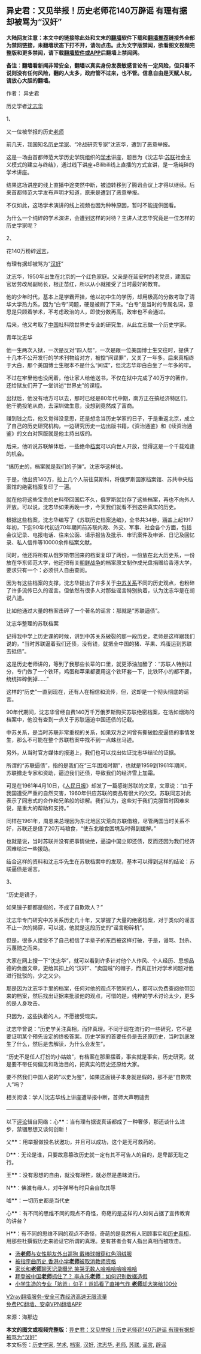  <h2>异史君：又见举报！历史老师花140万辟谣 有理有据却被骂为“汉奸”</h2> <p class="notice"><b>大陆网友注意：本文中的链接除此处和文末的<a href="https://github.com/bannedbook/fanqiang" >翻墙</a>软件下载和<a href="https://github.com/killgcd/justmysocks/blob/master/README.md">翻墙推荐</a>链接外全部为禁网链接，未翻墙状态下打不开，请勿点击。此为文字版禁闻，欲看图文视频完整版和更多禁闻，请下载<a href="https://github.com/bannedbook/fanqiang">翻墙软件或APP</a>后翻墙上禁闻网。</p><p>备注：翻墙看新闻非常安全，翻墙以真实身份发表敏感言论有一定风险，但只看不说则没有任何风险，翻的人太多，政府管不过来，也不管。信息自由是天赋人权，请放心大胆的翻墙。</b></p>  <div class="entry"> <p>作者： 异史君</p> <p id="conimg"></p> <p>历史学者<a href="https://www.bannedbook.org/bnews/tag/%E6%B2%88%E5%BF%97%E5%8D%8E/" class="st_tag internal_tag" rel="tag" title="标签 沈志华 下的日志">沈志华</a></p> <p>1、</p> <p>又一位被举报的历史<a href="https://www.bannedbook.org/bnews/tag/%e8%80%81%e5%b8%88/" class="st_tag internal_tag" rel="tag" title="标签 老师 下的日志">老师</a></p> <p>前几天，我国知名<a href="https://www.bannedbook.org/bnews/tag/%E5%8E%86%E5%8F%B2%E5%AD%A6%E5%AE%B6/" class="st_tag internal_tag" rel="tag" title="标签 历史学家 下的日志">历史学家</a>、“冷战研究专家”沈志华，遭到了恶意举报。</p> <p>这是一场由首都师范大学历史学院组织的<a href="https://www.bannedbook.org/bnews/tag/%E5%AD%A6%E6%9C%AF/" class="st_tag internal_tag" rel="tag" title="标签 学术 下的日志">学术</a>讲座，题目为《沈志华:<a href="https://www.bannedbook.org/bnews/tag/%E8%8B%8F%E8%81%94/" class="st_tag internal_tag" rel="tag" title="标签 苏联 下的日志">苏联</a>社会主义模式的建立与终结》，通过线下讲座+Bilibili线上直播的方式宣讲，是一场纯碎的学术讲座。</p> <p>结果这场讲座的线上直播中途突然中断，被迫转移到了腾讯会议上才得以继续。后来首都师范大学发布声明才知道，原来是遭到了恶意举报。</p> <p>不仅如此，这场学术演讲的线上视频也因为种种原因，暂时不能提供回看。</p> <p></p> <p>为什么一个纯碎的学术演讲，会遭到这样的对待？主讲人沈志华究竟是一位怎样的历史学家呢？</p> <p>2、</p> <p>花140万粉碎<a href="https://www.bannedbook.org/bnews/tag/%E8%B0%A3%E8%A8%80/" class="st_tag internal_tag" rel="tag" title="标签 谣言 下的日志">谣言</a>，</p> <p>有理有据却被骂为“<a href="https://www.bannedbook.org/bnews/tag/%E6%B1%89%E5%A5%B8/" class="st_tag internal_tag" rel="tag" title="标签 汉奸 下的日志">汉奸</a>”</p> <p>沈志华，1950年出生在北京的一个红色家庭。父亲是在延安时的老党员，建国后官居劳改局副局长，根正苗红，所以从小就接受了当时最好的教育。</p> <p>他的少年时代，基本上是学霸开挂，他以初中生的学历，却用极高的分数考取了清华大学热力系，因为“白专”问题，硬是被刷了下来。“白专”是当时的专属名词，意思是只顾着学术，不考虑政治的人，即使分数再高，政审也不会通过。</p>  <p>后来，他又考取了<span class='wp_keywordlink_affiliate'><a href="https://www.bannedbook.org/" title="中国" target="_blank">中国</a></span>社科院世界史专业的研究生，从此立志做一个历史学家。</p> <p></p> <p>青年沈志华</p> <p>他一生两次入狱，一次是反对“四人帮”，一次是跟一位美国博士生交往时，提供了十几本不公开发行的学术刊物给对方，被控“间谍罪”，又关了一年多。后来真相终于大白，那个美国博士生根本不是什么“间谍”，但沈志华却白白坐了一年多的牢。</p> <p>不过在牢里他也没闲着，他让家人给他送书，不仅在狱中完成了40万字的著作，还给狱友们开了一堂讲述“世界史”的课程。</p> <p>出狱后，他没有地方可以去，那时已经是80年代中期，南方正在搞经济特区们，他干脆投笔从商，去深圳做生意，没想到竟然成了富商。</p> <p>赚到钱之后，他又觉得没意思，还是想念当历史学家的日子，于是重返北京，成立了自己的历史研究机构，一边研究历史一边出版书籍，《资治通鉴》和《续资治通鉴》的文白对照版就是他主持出版的。</p> <p>后来，他听说苏联解体后，一些绝命<a href="https://www.bannedbook.org/bnews/tag/%E6%A1%A3%E6%A1%88/" class="st_tag internal_tag" rel="tag" title="标签 档案 下的日志">档案</a>可以向世人开放，觉得这是一个千载难逢的机会。</p> <p>“搞历史的，档案就是我们的子弹”。沈志华这样说。</p> <p>于是，他出资140万，拉上几个人前往莫斯科，将俄罗斯国家档案馆、苏共中央档案馆的绝密档案复印了一遍。</p> <p>就在他将这些宝贵的史料带回国后不久，俄罗斯就封存了这些档案，再也不向外人开放。可以说，沈志华如果再晚一步，今天我们就看不到这些真实的历史。</p> <p>根据这些档案，沈志华编写了《苏联历史档案选编》，全书共34卷，涵盖上起1917年初，下迄90年代初近70年期间前苏联内政、外交、军事、社会各个方面，包括会议记录、电报电话、往来公函、请示报告及批示、审讯案件及申诉、日记及回忆录、私人信件等10000余件档案文献。</p> <p>同时，他还将所有从俄罗斯带回来的档案复印了两份，一份放在北大历史系，一份放在华东师范大学，他还把有关<span class='wp_keywordlink'><a href="https://www.bannedbook.org/forum2/topic1037.html" title="朝鲜战争——李奇微回忆录" target="_blank">朝鲜战争</a></span>的档案原文制作成光盘捐赠给香港大学，要求只有一个：必须供人自由查阅。</p> <p>因为有这些档案的支撑，沈志华提出了许多关于<span class='wp_keywordlink'><a href="https://www.bannedbook.org/forum2/topic1410.html" title="沈志華： 戰後中蘇關係若干問題研究 （人民出版社 2006）" target="_blank">中苏关系</a></span>不同的历史观点，也粉碎了许多流传已久的谣言。但依然有很多人对那些谣言特别执着，认为沈志华是在胡说八道。</p> <p>比如他通过大量的档案击碎了一个著名的谣言：那就是“苏联逼债”。</p> <p></p>  <p>沈志华整理的苏联档案</p> <p>记得我中学上历史课的时候，讲到中苏关系破裂的那一段历史，老师是这样跟我们说的，“当时苏联逼着我们还债，没有钱，就把全中国的猪、苹果、鸡蛋运到苏联去抵债”。</p> <p>这是历史老师讲的，等到了我那些长辈的口里，就更添油加醋了：“苏联人特别过分，专门做了一个铁环，鸡蛋和苹果都要用这个铁环套一下，比铁环小的都不要，统统摔碎倒掉……”</p> <p>这样的“历史”一直到现在，还有人在相信和流传，但，这却是一个彻头彻底的谣言。</p> <p>90年代期间，沈志华曾经自费140万千万俄罗斯购买苏联绝密档案，在浩如烟海的档案中，他没有查到一点关于苏联逼迫中国还债的记载。</p> <p>中苏关系，是当时苏联非常重视的关系，如果双方之间曾有撕破脸皮逼债的事情发生，那么不可能在整个苏联档案中找不到一点蛛丝马迹。</p> <p>另外，从当时官方媒体的报道上，我们也可以找出佐证沈志华结论的证据。</p> <p>所谓的“苏联逼债”，指的是我们在“三年困难时期”，也就是1959到1961年期间，苏联撤走专家和资助，逼迫我们还债，导致我们的经济雪上加霜。</p> <p>可是在1961年4月10日，《<span class='wp_keywordlink'><a href="https://www.bannedbook.org/forum2/topic109.html" title="透视人民日报" target="_blank">人民日报</a></span>》却发了一篇感谢苏联的文章，文章说：“由于我国遭受严重的自然灾害，1960年供应苏联的商品有很大的欠交。苏联同志对此表示了同志式的合作和兄弟般的谅解。我们认为，这些对于我们克服暂时困难来说，是重大的帮助和支持。”</p> <p>同样在1961年，周恩来总理因为东北地区灾荒向苏联借粮，尽管两国当时关系不好，苏联还是借了20万吨粮食，“使东北粮食困境及时得到缓解。”</p> <p>也就是说，当时苏联并没有把事情做绝，逼迫中国立即还债，反而还因为我们经济困难给过一些援助。</p> <p>结合这样的资料和沈志华先生在苏联档案中的发现，基本可以得到这样的结论：苏联逼债是谣言。</p> <p>3、</p> <p>“历史是镜子，</p> <p>如果镜子都都是假的，不成了自欺欺人？”</p> <p>沈志华专门研究中苏关系历史几十年，又掌握了大量的绝密档案，对于类似的谣言不止一次的揭穿，可以说，他就是这段历史的“谣言粉碎机”。</p>  <p>但是，很多人接受不了自己相信了半辈子的东西被这样打破，于是，谩骂、封杀、污蔑随之而来。</p> <p>大家在网上搜一下“沈志华”，就可以看到许多针对他个人作风、个人经历、思想品德的负面文章，更给其扣上的“汉奸”、“卖国贼”的帽子，而真正针对学术问题对他进行批驳的，少之又少。</p> <p>那是因为沈志华手里的档案，任何对他的观点不赞同的人，都可以免费查阅他带回来的档案，然后找出证据来批驳他的观点，可惜的是，纯粹的学术讨论太少，更多的是人身攻击。</p> <p>只因为，这些执着的人，不愿接受现实。</p> <p>沈志华曾说：“历史学关注真相，而非真理。不同于现在流行的一些研究，它不是要证明某个预先设定的终极答案。历史学家的首要任务是去还原历史，当时到底发生了什么，然后是去解读，为什么会发生”。</p> <p>“历史不是任人打扮的小姑娘”，有档案在那里摆着，事实就是事实，历史研究，就是要不带任何偏见和政治目的，把真实的历史还原给大家。</p> <p>要不然我们中国人说的“以史为鉴”，如果这面镜子本身就是假的，那不是“自欺欺人”吗？</p> <p>相关阅读：学人|沈志华线上讲座遭举报中断，首师大声明谴责</p> <p>——————————————————</p> <p>以下<span class='wp_keywordlink_affiliate'><a href="https://www.bannedbook.org/bnews/comments/" title="新闻评论" target="_blank">评论</a></span>辑自网络：心<strong>**</strong>：当有理有据说真话都成了一种奢侈，那还谈什么进步，禁锢思想又谈何创新！</p> <p>父<strong>**</strong>：用举报做投名状邀功，并且可以成功，这个是无可救药的。</p> <p>D<strong>**</strong>：无论是谁，只要故意篡改历史就一定有其不可告人的目的，是卑鄙无耻之行。</p> <p>王<strong>**</strong>：没有思想的自由，就没有理性，就必然是愚昧流行。</p> <p>N<strong>**</strong>：佛渡有缘人，对牛弹琴有时只会自取其辱</p> <p>嘘<strong>**</strong>：一切历史都是当代史</p> <p>心<strong>**</strong>：有不同的思维不同的观点不奇怪，奇葩的是这样的人如何占据了宣传教育的讲台？</p>  <p>H<strong>**</strong>：有不同的思维不同的观点不奇怪，奇葩的是竟然有人罔顾事实和<span class='wp_keywordlink'><a href="https://www.bannedbook.org/forum33/" title="近代历史事件真相" target="_blank">历史真相</a></span>，用那些杜撰假历史来验证它所谓的真理。更有甚者会有人指出真相而被攻击。</p> <ul class='op-related-articles' title='相关阅读'> <li><a href='https://www.bannedbook.org/bnews/yule/20201114/1430908.html' target='_blank'>汤<b>老师</b>与女性朋友外出遛狗 戴棒球帽穿红色羽绒服</a></li> <li><a href='https://www.bannedbook.org/bnews/headline/20201113/1430622.html' target='_blank'>被指歪曲历史 香港小学<b>老师</b>被取消教师资格</a></li> <li><a href='https://www.bannedbook.org/bnews/funmedia/20201111/1429290.html' target='_blank'>家长和<b>老师</b>聊天记录曝光 笑哭无数人哈哈哈哈哈哈哈</a></li> <li><a href='https://www.bannedbook.org/bnews/topimagenews/20201108/1427798.html' target='_blank'>拜登被中国<b>老师</b>抓住了？ 李永乐<b>老师</b>：如何识别数据造假</a></li> <li><a href='https://www.bannedbook.org/bnews/funmedia/20201107/1427251.html' target='_blank'>小学生造的专业「坑爸」句子！爸妈看了直接气炸 <b>老师</b>却大笑给100分</a></li> </ul> <p class="texttj"> <a href="https://www.bannedbook.org/forum23/topic22702.html" target="_blank">V2ray翻墙服务-安全可靠经济高速无限流量</a><br/> <a href="https://github.com/bannedbook/fanqiang/wiki/%E7%A6%81%E9%97%BB%E7%BD%91%E5%AE%89%E5%8D%93%E7%BF%BB%E5%A2%99%E6%96%B0%E9%97%BBAPP" target="_blank">免费PC翻墙、安卓VPN翻墙APP</a></p><p> 来源：海那边 </p><a name='sharetosocial'></a>       <div><b>本文的图文或视频完整版</b>：<a href='https://www.bannedbook.org/bnews/comments/20201115/1431311.html'>异史君：又见举报！历史老师花140万辟谣 有理有据却被骂为“汉奸”</a></div>  </div><!--END ENTRY--> <div class="postfooter"> <div>本文标签：<a href="https://www.bannedbook.org/bnews/tag/%E5%8E%86%E5%8F%B2%E5%AD%A6%E5%AE%B6/" rel="tag">历史学家</a>, <a href="https://www.bannedbook.org/bnews/tag/%E5%AD%A6%E6%9C%AF/" rel="tag">学术</a>, <a href="https://www.bannedbook.org/bnews/tag/%E6%A1%A3%E6%A1%88/" rel="tag">档案</a>, <a href="https://www.bannedbook.org/bnews/tag/%E6%B1%89%E5%A5%B8/" rel="tag">汉奸</a>, <a href="https://www.bannedbook.org/bnews/tag/%E6%B2%88%E5%BF%97%E5%8D%8E/" rel="tag">沈志华</a>, <a href="https://www.bannedbook.org/bnews/tag/%e8%80%81%e5%b8%88/" rel="tag">老师</a>, <a href="https://www.bannedbook.org/bnews/tag/%E8%8B%8F%E8%81%94/" rel="tag">苏联</a>, <a href="https://www.bannedbook.org/bnews/tag/%E8%B0%A3%E8%A8%80/" rel="tag">谣言</a>, <a href="https://www.bannedbook.org/bnews/tag/%E8%BE%9F%E8%B0%A3/" rel="tag">辟谣</a></div>  </div><!--END POSTFOOTER--> 